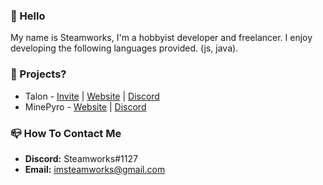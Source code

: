 ### 👋 Hello
My name is Steamworks, I'm a hobbyist developer and freelancer. I enjoy developing the following languages provided. (js, java). 

### 🔭 Projects?
- Talon - [Invite](https://google.com) | [Website](https://google.com) | [Discord](https://discord.gg/)
- MinePyro - [Website](https://google.com) | [Discord](https://google.com)

### 📪 How To Contact Me
- **Discord:** Steamworks#1127
- **Email:** imsteamworks@gmail.com
